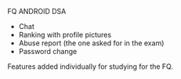 
FQ ANDROID DSA

- Chat
- Ranking with profile pictures
- Abuse report (the one asked for in the exam)
- Password change

Features added individually for studying for the FQ.
